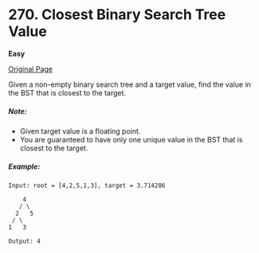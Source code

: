 # 270. Closest Binary Search Tree Value

**Easy**

[Original Page](https://leetcode.com/problems/closest-binary-search-tree-value/)

Given a non-empty binary search tree and a target value, find the value in the BST that is closest to the target.

##### Note:
- Given target value is a floating point.
- You are guaranteed to have only one unique value in the BST that is closest to the target.

##### Example:
```
Input: root = [4,2,5,1,3], target = 3.714286

    4
   / \
  2   5
 / \
1   3

Output: 4
```

